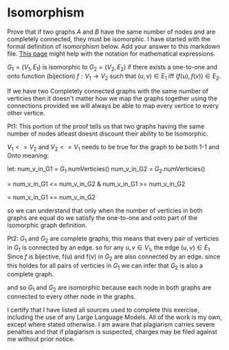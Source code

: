 # Isomorphism

Prove that if two graphs $A$ and $B$ have the same number of nodes and are
completely connected, they must be isomorphic. I have started with the formal
definition of isomorphism below. Add your answer to this markdown file. [This
page](https://docs.github.com/en/get-started/writing-on-github/working-with-advanced-formatting/writing-mathematical-expressions)
might help with the notation for mathematical expressions.

$G_1=(V_1 , E_1)$ is isomorphic to $G_2 = (V_2, E_2)$ if there exists a
one-to-one and onto function (bijection) $f: V_1 \rightarrow V_2$ such that $(u,v)
\in E_1$ iff $(f(u),f(v)) \in E_2$.

If we have two Completely connected graphs with the same number of verticies then it doesn't matter how we map the graphs together using the connections provided we will always be able to map every vertice to every other vertice.

Pt1:
This portion of the proof tells us that two graphs having the same number of nodes atleast doesnt discount their ability to be Isomorphic.

$V_1 <= V_2$ and $V_2 <= V_1$ needs to be true for the graph to be both 1-1 and Onto meaning:

let:
num_v_in_G1 = $G_1$.numVerticies()
num_v_in_G2 = $G_2$.numVerticies()

= num_v_in_G1 <= num_v_in_G2 & num_v_in_G1 >= num_v_in_G2

= num_v_in_G1 == num_v_in_G2

so we can understand that only when the number of verticies in both graphs are equal do we satisfy the one-to-one and onto part of the isomorphic graph definition. 

Pt2:
$G_1$ and $G_2$ are complete graphs, this means that every pair of verticies in $G_1$ is connected by an edge. so for any  $u,v \in V_1$, the edge $(u, v) \in E_1$ Since $f$ is bijective, f(u) and f(v) in $G_2$ are also connected by an edge. since this holdes for all pairs of verticies in $G_1$ we can infer that $G_2$ is also a complete graph.

and so $G_1$ and $G_2$ are isomorphic because each node in both graphs are connected to every other node in the graphs.

I certify that I have listed all sources used to complete this exercise, including the use of any Large Language Models. All of the work is my own, except where stated otherwise. I am aware that plagiarism carries severe penalties and that if plagiarism is suspected, charges may be filed against me without prior notice.